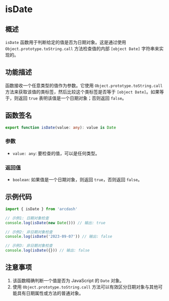 # isDate

## 概述
`isDate` 函数用于判断给定的值是否为日期对象。这是通过使用 `Object.prototype.toString.call` 方法检查值的内部 `[object Date]` 字符串来实现的。

## 功能描述
函数接收一个任意类型的值作为参数。它使用 `Object.prototype.toString.call` 方法来获取该值的类标签，然后比较这个类标签是否等于 `[object Date]`。如果等于，则返回 `true` 表明该值是一个日期对象；否则返回 `false`。

## 函数签名
```typescript
export function isDate(value: any): value is Date
```

### 参数
- `value: any`: 要检查的值，可以是任何类型。

### 返回值
- `boolean`: 如果值是一个日期对象，则返回 `true`，否则返回 `false`。

## 示例代码
```typescript
import { isDate } from 'arcdash'

// 示例1: 日期对象检查
console.log(isDate(new Date())) // 输出: true

// 示例2: 非日期对象检查
console.log(isDate('2023-09-07')) // 输出: false

// 示例3: 非日期对象检查
console.log(isDate({})) // 输出: false
```

## 注意事项
1. 该函数精确判断一个值是否为 JavaScript 的 `Date` 对象。
2. 使用 `Object.prototype.toString.call` 方法可以有效区分日期对象与其他可能具有日期属性或方法的普通对象。
